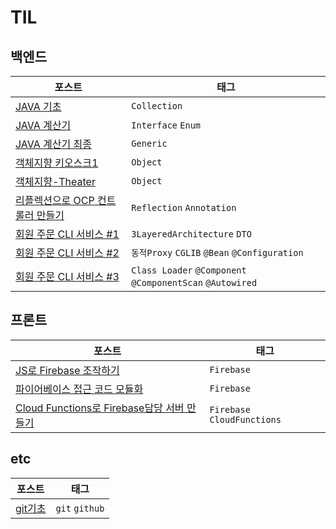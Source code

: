 # TIL

## 백엔드

| 포스트                       | 태그            |
| ----------------------------- | ------------- |
| [JAVA 기초](./241111_JAVA기초) | `Collection` |
| [JAVA 계산기](./241112_JAVA계산기)  | `Interface` `Enum` |
| [JAVA 계산기 최종](./241120_JAVA제네릭계산기)  | `Generic` |
| [객체지향 키오스크1](./241121_객체지향-Kiosk1) | `Object` |
| [객체지향-Theater](./241122_객체지향-Theater) | `Object` |
| [리플렉션으로 OCP 컨트롤러 만들기](./241114_리플렉션)| `Reflection` `Annotation` |
| [회원 주문 CLI 서비스 #1](./241115_멤버주문앱1) | `3LayeredArchitecture` `DTO` |
| [회원 주문 CLI 서비스 #2](./241118_멤버주문앱2)  | `동적Proxy` `CGLIB` `@Bean` `@Configuration` |
| [회원 주문 CLI 서비스 #3](./241119_멤버주문앱3) | `Class Loader` `@Component` `@ComponentScan` `@Autowired` |

## 프론트

| 포스트                       | 태그            |
| ----------------------------- | ------------- |
| [JS로 Firebase 조작하기](./241105_파이어베이스) | `Firebase` |
| [파이어베이스 접근 코드 모듈화](./241106_파이어베이스-모듈화) | `Firebase` |
| [Cloud Functions로 Firebase담당 서버 만들기](./241109_파이어베이스-Cloud-Function) |  `Firebase` `CloudFunctions` |


## etc

| 포스트                       | 태그              |
| ----------------------------- | ------------- |
| [git기초](./241104_git기초) | `git` `github` |

